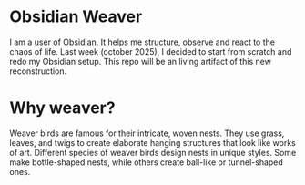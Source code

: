 # Obsidian Weaver

I am a user of Obsidian.  It helps me structure, observe and react to the chaos of life.  Last week (october 2025), I decided to start from scratch and redo my Obsidian setup.  This repo will be an living artifact of this new reconstruction.  

# Why weaver?
Weaver birds are famous for their intricate, woven nests. They use grass, leaves, and twigs to create elaborate hanging structures that look like works of art.  Different species of weaver birds design nests in unique styles. Some make bottle-shaped nests, while others create ball-like or tunnel-shaped ones. 




